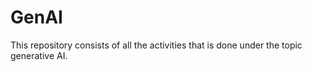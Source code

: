 # GenAI
  This repository consists of all the activities that is done under the topic generative AI.
